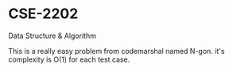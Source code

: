 # CSE-2202
Data Structure &amp; Algorithm 

This is a really easy problem from codemarshal named N-gon. it's complexity is O(1) for each test case. 
